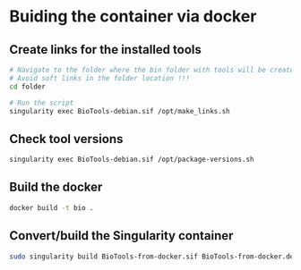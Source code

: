 # Buiding the container via docker


## Create links for the installed tools
```bash
# Navigate to the folder where the bin folder with tools will be created
# Avoid soft links in the folder location !!!
cd folder

# Run the script
singularity exec BioTools-debian.sif /opt/make_links.sh
```

## Check tool versions
```bash
singularity exec BioTools-debian.sif /opt/package-versions.sh
```



## Build the docker
```bash
docker build -t bio .
```

## Convert/build the Singularity container
```bash
sudo singularity build BioTools-from-docker.sif BioTools-from-docker.def
```
